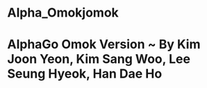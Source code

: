 # Alpha_Omokjomok

# AlphaGo Omok Version ~ By Kim Joon Yeon, Kim Sang Woo, Lee Seung Hyeok, Han Dae Ho
